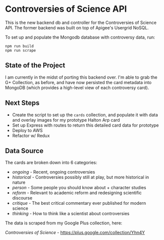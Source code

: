 # Controversies of Science API

This is the new backend db and controller for the Controversies of Science API.  The former backend was built on top of Apigee's Usergrid NoSQL.

To set up and populate the Mongodb database with controversy data, run:

    npm run build
    npm run scrape

## State of the Project

I am currently in the midst of porting this backend over.  I'm able to grab the G+ Collection, as before, and have now persisted the card metadata into MongoDB (which provides a high-level view of each controversy card).

## Next Steps

- Create the script to set up the `cards` collection, and populate it with data and overlay images for my prototype Halton Arp card
- Set up Express with routes to return this detailed card data for prototype
- Deploy to AWS
- Refactor w/ Redux

## Data Source

The cards are broken down into 6 categories:

- *ongoing* - Recent, ongoing controversies
- *historical* - Controversies possibly still at play, but more historical in nature
- *person* - Some people you should know about + character studies
- *reform* - Relevant to academic reform and redesigning scientific discourse
- *critique* - The best critical commentary ever published for modern science
- *thinking* - How to think like a scientist about controversies

The data is scraped from my Google Plus collection, here:

*Controversies of Science* - https://plus.google.com/collection/Yhn4Y

